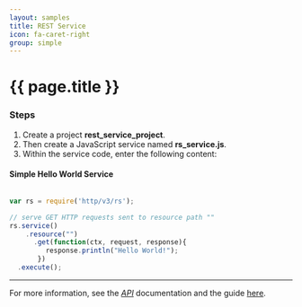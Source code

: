 ```yaml
---
layout: samples
title: REST Service
icon: fa-caret-right
group: simple
---
```


{{ page.title }}
===

### Steps


1. Create a project **rest_service_project**.
2. Then create a JavaScript service named **rs_service.js**.
3. Within the service code, enter the following content:

#### Simple Hello World Service

```javascript

var rs = require('http/v3/rs');

// serve GET HTTP requests sent to resource path ""
rs.service()
    .resource("")
      .get(function(ctx, request, response){
         response.println("Hello World!");
       })
  .execute();

```

---

For more information, see the *[API](../api/)* documentation and the guide [here](../help/concepts_rest.html).
